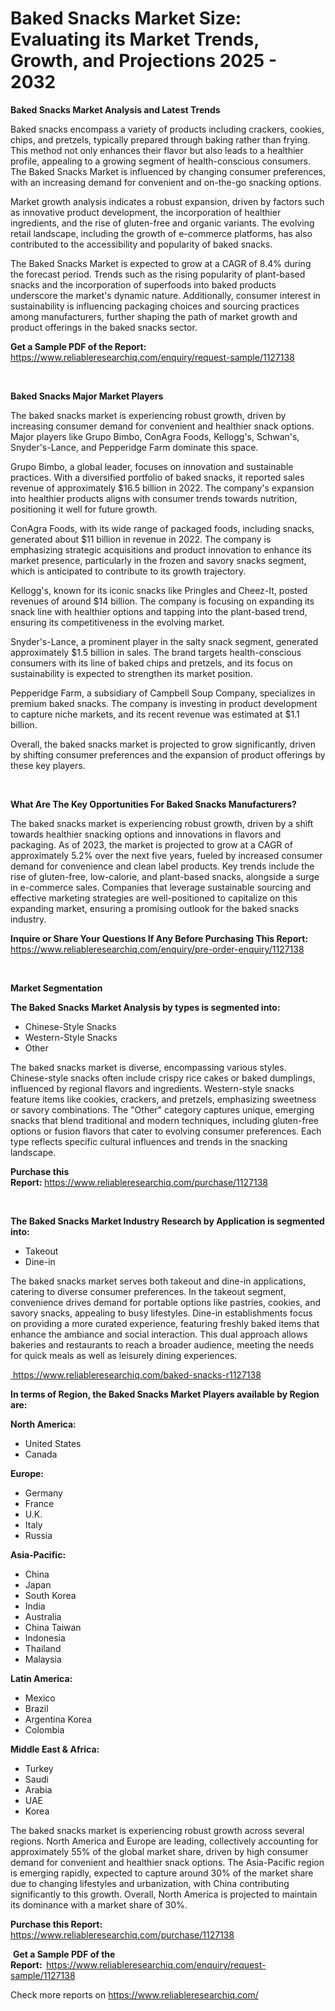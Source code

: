 <p><h1>Baked Snacks Market Size: Evaluating its Market Trends, Growth, and Projections 2025 - 2032</h1></p><p><strong>Baked Snacks Market Analysis and Latest Trends</strong></p>
<p><p>Baked snacks encompass a variety of products including crackers, cookies, chips, and pretzels, typically prepared through baking rather than frying. This method not only enhances their flavor but also leads to a healthier profile, appealing to a growing segment of health-conscious consumers. The Baked Snacks Market is influenced by changing consumer preferences, with an increasing demand for convenient and on-the-go snacking options.</p><p>Market growth analysis indicates a robust expansion, driven by factors such as innovative product development, the incorporation of healthier ingredients, and the rise of gluten-free and organic variants. The evolving retail landscape, including the growth of e-commerce platforms, has also contributed to the accessibility and popularity of baked snacks. </p><p>The Baked Snacks Market is expected to grow at a CAGR of 8.4% during the forecast period. Trends such as the rising popularity of plant-based snacks and the incorporation of superfoods into baked products underscore the market's dynamic nature. Additionally, consumer interest in sustainability is influencing packaging choices and sourcing practices among manufacturers, further shaping the path of market growth and product offerings in the baked snacks sector.</p></p>
<p><strong>Get a Sample PDF of the Report:&nbsp;</strong> <a href="https://www.reliableresearchiq.com/enquiry/request-sample/1127138?utm_campaign=1906&utm_medium=2&utm_source=Github&utm_content=ia&utm_term=14022025&utm_id=baked-snacks">https://www.reliableresearchiq.com/enquiry/request-sample/1127138</a></p>
<p>&nbsp;</p>
<p><strong>Baked Snacks Major Market Players</strong></p>
<p><p>The baked snacks market is experiencing robust growth, driven by increasing consumer demand for convenient and healthier snack options. Major players like Grupo Bimbo, ConAgra Foods, Kellogg's, Schwan's, Snyder's-Lance, and Pepperidge Farm dominate this space.</p><p>Grupo Bimbo, a global leader, focuses on innovation and sustainable practices. With a diversified portfolio of baked snacks, it reported sales revenue of approximately $16.5 billion in 2022. The company's expansion into healthier products aligns with consumer trends towards nutrition, positioning it well for future growth.</p><p>ConAgra Foods, with its wide range of packaged foods, including snacks, generated about $11 billion in revenue in 2022. The company is emphasizing strategic acquisitions and product innovation to enhance its market presence, particularly in the frozen and savory snacks segment, which is anticipated to contribute to its growth trajectory.</p><p>Kellogg's, known for its iconic snacks like Pringles and Cheez-It, posted revenues of around $14 billion. The company is focusing on expanding its snack line with healthier options and tapping into the plant-based trend, ensuring its competitiveness in the evolving market.</p><p>Snyder's-Lance, a prominent player in the salty snack segment, generated approximately $1.5 billion in sales. The brand targets health-conscious consumers with its line of baked chips and pretzels, and its focus on sustainability is expected to strengthen its market position.</p><p>Pepperidge Farm, a subsidiary of Campbell Soup Company, specializes in premium baked snacks. The company is investing in product development to capture niche markets, and its recent revenue was estimated at $1.1 billion. </p><p>Overall, the baked snacks market is projected to grow significantly, driven by shifting consumer preferences and the expansion of product offerings by these key players.</p></p>
<p>&nbsp;</p>
<p><strong>What Are The Key Opportunities For Baked Snacks Manufacturers?</strong></p>
<p><p>The baked snacks market is experiencing robust growth, driven by a shift towards healthier snacking options and innovations in flavors and packaging. As of 2023, the market is projected to grow at a CAGR of approximately 5.2% over the next five years, fueled by increased consumer demand for convenience and clean label products. Key trends include the rise of gluten-free, low-calorie, and plant-based snacks, alongside a surge in e-commerce sales. Companies that leverage sustainable sourcing and effective marketing strategies are well-positioned to capitalize on this expanding market, ensuring a promising outlook for the baked snacks industry.</p></p>
<p><strong>Inquire or Share Your Questions If Any Before Purchasing This Report:</strong> <a href="https://www.reliableresearchiq.com/enquiry/pre-order-enquiry/1127138?utm_campaign=1906&utm_medium=2&utm_source=Github&utm_content=ia&utm_term=14022025&utm_id=baked-snacks">https://www.reliableresearchiq.com/enquiry/pre-order-enquiry/1127138</a></p>
<p>&nbsp;</p>
<p><strong>Market Segmentation</strong></p>
<p><strong>The Baked Snacks Market Analysis by types is segmented into:</strong></p>
<p><ul><li>Chinese-Style Snacks</li><li>Western-Style Snacks</li><li>Other</li></ul></p>
<p><p>The baked snacks market is diverse, encompassing various styles. Chinese-style snacks often include crispy rice cakes or baked dumplings, influenced by regional flavors and ingredients. Western-style snacks feature items like cookies, crackers, and pretzels, emphasizing sweetness or savory combinations. The "Other" category captures unique, emerging snacks that blend traditional and modern techniques, including gluten-free options or fusion flavors that cater to evolving consumer preferences. Each type reflects specific cultural influences and trends in the snacking landscape.</p></p>
<p><strong>Purchase this Report:&nbsp;</strong><a href="https://www.reliableresearchiq.com/purchase/1127138?utm_campaign=1906&utm_medium=2&utm_source=Github&utm_content=ia&utm_term=14022025&utm_id=baked-snacks">https://www.reliableresearchiq.com/purchase/1127138</a></p>
<p>&nbsp;</p>
<p><strong>The Baked Snacks Market Industry Research by Application is segmented into:</strong></p>
<p><ul><li>Takeout</li><li>Dine-in</li></ul></p>
<p><p>The baked snacks market serves both takeout and dine-in applications, catering to diverse consumer preferences. In the takeout segment, convenience drives demand for portable options like pastries, cookies, and savory snacks, appealing to busy lifestyles. Dine-in establishments focus on providing a more curated experience, featuring freshly baked items that enhance the ambiance and social interaction. This dual approach allows bakeries and restaurants to reach a broader audience, meeting the needs for quick meals as well as leisurely dining experiences.</p></p>
<p><a href="https://www.reliableresearchiq.com/baked-snacks-r1127138?utm_campaign=1906&utm_medium=2&utm_source=Github&utm_content=ia&utm_term=14022025&utm_id=baked-snacks">&nbsp;https://www.reliableresearchiq.com/baked-snacks-r1127138</a></p>
<p><strong>In terms of Region, the Baked Snacks Market Players available by Region are:</strong></p>
<p>
    <p> <strong> North America: </strong>
        <ul>
            <li>United States</li>
            <li>Canada</li>
        </ul>
        </p> 
    <p> <strong> Europe: </strong>
        <ul>
            <li>Germany</li>
            <li>France</li>
            <li>U.K.</li>
            <li>Italy</li>
            <li>Russia</li>
        </ul>
        </p> 
    <p> <strong> Asia-Pacific: </strong>
        <ul>
            <li>China</li>
            <li>Japan</li>
            <li>South Korea</li>
            <li>India</li>
            <li>Australia</li>
            <li>China Taiwan</li>
            <li>Indonesia</li>
            <li>Thailand</li>
            <li>Malaysia</li>
        </ul>
        </p> 
    <p> <strong> Latin America: </strong>
        <ul>
            <li>Mexico</li>
            <li>Brazil</li>
            <li>Argentina Korea</li>
            <li>Colombia</li>
        </ul>
        </p> 
    <p> <strong> Middle East & Africa: </strong>
        <ul>
            <li>Turkey</li>
            <li>Saudi</li>
            <li>Arabia</li>
            <li>UAE</li>
            <li>Korea</li>
        </ul>
    </p>
    </p>
<p><p>The baked snacks market is experiencing robust growth across several regions. North America and Europe are leading, collectively accounting for approximately 55% of the global market share, driven by high consumer demand for convenient and healthier snack options. The Asia-Pacific region is emerging rapidly, expected to capture around 30% of the market share due to changing lifestyles and urbanization, with China contributing significantly to this growth. Overall, North America is projected to maintain its dominance with a market share of 30%.</p></p>
<p><strong>Purchase this Report: </strong><a href="https://www.reliableresearchiq.com/purchase/1127138?utm_campaign=1906&utm_medium=2&utm_source=Github&utm_content=ia&utm_term=14022025&utm_id=baked-snacks">https://www.reliableresearchiq.com/purchase/1127138</a></p>
<p>&nbsp;<strong>Get a Sample PDF of the Report:&nbsp;&nbsp;</strong><a href="https://www.reliableresearchiq.com/enquiry/request-sample/1127138?utm_campaign=1906&utm_medium=2&utm_source=Github&utm_content=ia&utm_term=14022025&utm_id=baked-snacks">https://www.reliableresearchiq.com/enquiry/request-sample/1127138</a></p>
<p><strong></strong></p>
<p>Check more reports on <a href="https://www.reliableresearchiq.com/?utm_campaign=1906&utm_medium=2&utm_source=Github&utm_content=ia&utm_term=14022025&utm_id=baked-snacks">https://www.reliableresearchiq.com/</a></p>
